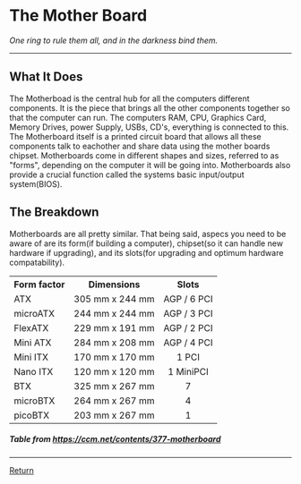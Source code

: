 # The Mother Board
_One ring to rule them all, and in the darkness bind them._



***

## What It Does
The Motherboad is the central hub for all the computers different components. It is the piece that brings all the other components together so that the computer can run. The computers RAM, CPU, Graphics Card, Memory Drives, power Supply, USBs, CD's, everything is connected to this. The Motherboard itself is a printed circuit board that allows all these components talk to eachother and share data using the mother boards chipset. Motherboards come in different shapes and sizes, referred to as "forms", depending on the computer it will be going into. Motherboards also provide a crucial function called the systems basic input/output system(BIOS).


## The Breakdown
Motherboards are all pretty similar. That being said, aspecs you need to be aware of are its form(if building a computer), chipset(so it can handle new hardware if upgrading), and its slots(for upgrading and optimum hardware compatability).

<table cellpadding="0" cellspacing="1"><tbody><tr><th>Form factor</th><th>Dimensions
</th><th align="center">    Slots</th></tr><tr><td>ATX</td><td>305 mm x 244 mm
</td><td align="center">     AGP / 6 PCI</td></tr><tr><td>microATX</td><td>244 mm x 244 mm
</td><td align="center">     AGP / 3 PCI</td></tr><tr><td>FlexATX</td><td>229 mm x 191 mm
</td><td align="center">     AGP / 2 PCI</td></tr><tr><td>Mini ATX</td><td>284 mm x 208 mm
</td><td align="center">     AGP / 4 PCI</td></tr><tr><td>Mini ITX</td><td>170 mm x 170 mm
</td><td align="center">     1 PCI</td></tr><tr><td>Nano ITX</td><td>120 mm x 120 mm
</td><td align="center">     1 MiniPCI</td></tr><tr><td>BTX</td><td>325 mm x 267 mm
</td><td align="center">     7</td></tr><tr><td>microBTX</td><td>264 mm x 267 mm
</td><td align="center">     4</td></tr><tr><td>picoBTX</td><td>203 mm x 267 mm
</td><td align="center">     1</td></tr></tbody></table>

##### Table from https://ccm.net/contents/377-motherboard

***


[Return](/README.md)
